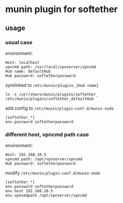 # munin plugin for softether

## usage
### usual case
environment:

```
Host: localhost
vpncmd path: /usr/local/vpnserver/vpncmd
Hub name: defaultHub
Hub password: softetherpassword
```

symlinked to `/etc/munin/plugins_{Hub name}`

```
ln -s /usr/share/munin/plugins/softether_ /etc/munin/plugins/softether_defaultHub
```

add config to `/etc/munin/plugin-conf.d/munin-node`

```
[softether_*]
env.password softetherpassword
```

### different host, vpncmd path case
environment:

```
Host: 192.168.10.5
vpncmd path: /opt/vpnserver/vpncmd
Hub password: softetherpassword
```

modify `/etc/munin/plugin-conf.d/munin-node`

```
[softether_*]
env.password softetherpassword
env.host 192.168.10.5
env.vpncmdpath /opt/vpnserver/vpncmd
```
